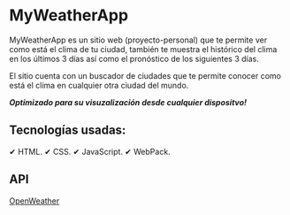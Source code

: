 # MyWeatherApp

MyWeatherApp es un sitio web (proyecto-personal) que te permite ver como está el clima de tu ciudad, también te muestra el histórico del clima en los últimos 3 días así como el pronóstico de los siguientes 3 días.

El sitio cuenta con un buscador de ciudades que te permite conocer como está el clima en cualquier otra ciudad del mundo.

**_Optimizado para su visuzalización desde cualquier dispositvo!_**

## Tecnologías usadas:
✔ HTML.
✔ CSS.
✔ JavaScript.
✔ WebPack.

## API
[OpenWeather](https://openweathermap.org/)
